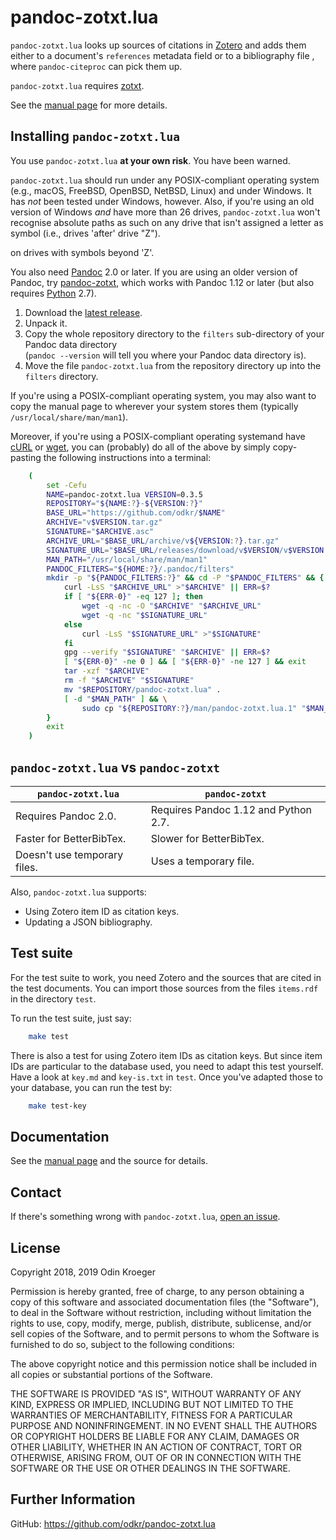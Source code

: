 pandoc-zotxt.lua
================

`pandoc-zotxt.lua` looks up sources of citations in 
[Zotero](https://www.zotero.org/) and adds them either to a
document's `references` metadata field or to a bibliography
file , where `pandoc-citeproc` can pick them up.

`pandoc-zotxt.lua` requires [zotxt](https://github.com/egh/zotxt/).

See the [manual page](man/pandoc-zotxt.lua.md) for more details.


Installing `pandoc-zotxt.lua`
-----------------------------

You use `pandoc-zotxt.lua` **at your own risk**. You have been warned.

`pandoc-zotxt.lua` should run under any POSIX-compliant operating system 
(e.g., macOS, FreeBSD, OpenBSD, NetBSD, Linux) and under Windows. It has
*not* been tested under Windows, however. Also, if you're using an old
version of Windows *and* have more than 26 drives, `pandoc-zotxt.lua`
won't recognise absolute paths as such on any drive that isn't assigned a
letter as symbol (i.e., drives 'after' drive "Z").

on drives with symbols beyond 'Z'.

You also need [Pandoc](https://www.pandoc.org/) 2.0 or later. If you are using
an older version of Pandoc, try [pandoc-zotxt](https://github.com/egh/zotxt),
which works with Pandoc 1.12 or later (but also requires 
[Python](https://www.python.org/) 2.7).

1. Download the 
   [latest release](https://github.com/odkr/pandoc-zotxt.lua/releases/latest).
2. Unpack it.
3. Copy the whole repository directory to the `filters` sub-directory
   of your Pandoc data directory    
   (`pandoc --version` will tell you where your Pandoc data directory is).
4. Move the file `pandoc-zotxt.lua` from the repository directory
   up into the `filters` directory.

If you're using a POSIX-compliant operating system, you may also want
to copy the manual page to wherever your system stores them
(typically `/usr/local/share/man/man1`).

Moreover, if you're using a POSIX-compliant operating systemand have 
[cURL](https://curl.haxx.se/) or [wget](https://www.gnu.org/software/wget/),
you can (probably) do all of the above by simply copy-pasting the
following instructions into a terminal:

```sh
    (
        set -Cefu
        NAME=pandoc-zotxt.lua VERSION=0.3.5
        REPOSITORY="${NAME:?}-${VERSION:?}"
        BASE_URL="https://github.com/odkr/$NAME"
        ARCHIVE="v$VERSION.tar.gz"
        SIGNATURE="$ARCHIVE.asc"
        ARCHIVE_URL="$BASE_URL/archive/v${VERSION:?}.tar.gz"
        SIGNATURE_URL="$BASE_URL/releases/download/v$VERSION/v$VERSION.tar.gz.asc"
        MAN_PATH="/usr/local/share/man/man1"
        PANDOC_FILTERS="${HOME:?}/.pandoc/filters"
        mkdir -p "${PANDOC_FILTERS:?}" && cd -P "$PANDOC_FILTERS" && {
            curl -LsS "$ARCHIVE_URL" >"$ARCHIVE" || ERR=$?
            if [ "${ERR-0}" -eq 127 ]; then
                wget -q -nc -O "$ARCHIVE" "$ARCHIVE_URL"
                wget -q -nc "$SIGNATURE_URL"
            else
                curl -LsS "$SIGNATURE_URL" >"$SIGNATURE"
            fi
            gpg --verify "$SIGNATURE" "$ARCHIVE" || ERR=$?
            [ "${ERR-0}" -ne 0 ] && [ "${ERR-0}" -ne 127 ] && exit
            tar -xzf "$ARCHIVE"
            rm -f "$ARCHIVE" "$SIGNATURE"
            mv "$REPOSITORY/pandoc-zotxt.lua" .
            [ -d "$MAN_PATH" ] && \
                sudo cp "${REPOSITORY:?}/man/pandoc-zotxt.lua.1" "$MAN_PATH"
        }
        exit
    )
```


`pandoc-zotxt.lua` vs `pandoc-zotxt`
------------------------------------

| `pandoc-zotxt.lua`            | `pandoc-zotxt`                       |
| ----------------------------- | ------------------------------------ |
| Requires Pandoc 2.0.          | Requires Pandoc 1.12 and Python 2.7. |
| Faster for BetterBibTex.      | Slower for BetterBibTex.             |
| Doesn't use temporary files.  | Uses a temporary file.               |


Also, `pandoc-zotxt.lua` supports:

* Using Zotero item ID as citation keys.
* Updating a JSON bibliography.


Test suite
----------

For the test suite to work, you need Zotero and the sources that are cited
in the test documents. You can import those sources from the files
`items.rdf` in the directory `test`.

To run the test suite, just say:

```sh
    make test
```

There is also a test for using Zotero item IDs as citation keys.
But since item IDs are particular to the database used, you
need to adapt this test yourself. Have a look at `key.md` and
`key-is.txt` in `test`. Once you've adapted those to your database,
you can run the test by:

```sh
    make test-key
```

Documentation
-------------

See the [manual page](man/pandoc-zotxt.lua.md)
and the source for details.


Contact
-------

If there's something wrong with `pandoc-zotxt.lua`, 
[open an issue](https://github.com/odkr/pandoc-zotxt.lua/issues).


License
-------

Copyright 2018, 2019 Odin Kroeger

Permission is hereby granted, free of charge, to any person obtaining a copy
of this software and associated documentation files (the "Software"), to deal
in the Software without restriction, including without limitation the rights
to use, copy, modify, merge, publish, distribute, sublicense, and/or sell
copies of the Software, and to permit persons to whom the Software is
furnished to do so, subject to the following conditions:

The above copyright notice and this permission notice shall be included in
all copies or substantial portions of the Software.

THE SOFTWARE IS PROVIDED "AS IS", WITHOUT WARRANTY OF ANY KIND, EXPRESS OR
IMPLIED, INCLUDING BUT NOT LIMITED TO THE WARRANTIES OF MERCHANTABILITY,
FITNESS FOR A PARTICULAR PURPOSE AND NONINFRINGEMENT. IN NO EVENT SHALL THE
AUTHORS OR COPYRIGHT HOLDERS BE LIABLE FOR ANY CLAIM, DAMAGES OR OTHER
LIABILITY, WHETHER IN AN ACTION OF CONTRACT, TORT OR OTHERWISE, ARISING FROM,
OUT OF OR IN CONNECTION WITH THE SOFTWARE OR THE USE OR OTHER DEALINGS IN THE
SOFTWARE.


Further Information
-------------------

GitHub:
    <https://github.com/odkr/pandoc-zotxt.lua>